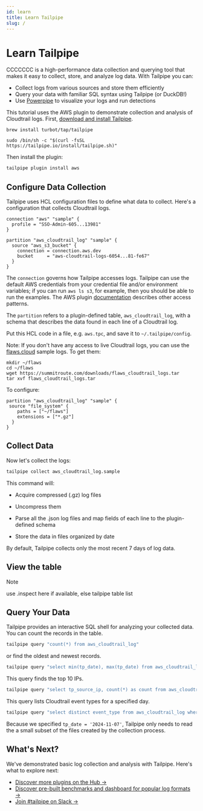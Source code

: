 ```yaml
---
id: learn
title: Learn Tailpipe
slug: /
---
```



# Learn Tailpipe

CCCCCCC is a high-performance data collection and querying tool that makes it easy to collect, store, and analyze log data. With Tailpipe you can:

- Collect logs from various sources and store them efficiently
- Query your data with familiar SQL syntax using Tailpipe (or DuckDB!)
- Use [Powerpipe](https://powerpipe.io) to visualize your logs and run detections 

This tutorial uses the AWS plugin to demonstrate collection and analysis of Cloudtrail logs. First, [download and install Tailpipe](/downloads).

```bash+macos
brew install turbot/tap/tailpipe
```

```bash+linux
sudo /bin/sh -c "$(curl -fsSL https://tailpipe.io/install/tailpipe.sh)"
```

Then install the plugin:

```bash
tailpipe plugin install aws
```

## Configure Data Collection

Tailpipe uses HCL configuration files to define what data to collect. Here's a configuration that collects Cloudtrail logs. 

```
connection "aws" "sample" {
  profile = "SSO-Admin-605...13981"
}

partition "aws_cloudtrail_log" "sample" {
  source "aws_s3_bucket" {
    connection = connection.aws.dev
    bucket     = "aws-cloudtrail-logs-6054...81-fe67"
  }
}
```

The `connection` governs how Tailpipe accesses logs. Tailpipe can use the default AWS credentials from your credential file and/or environment variables; if you can run `aws ls s3`, for example, then you should be able to run the examples. The AWS plugin [documentation](https://hub.tailpipe.io/plugins/turbot/aws) describes other access patterns.


The `partition` refers to a plugin-defined table, `aws_cloudtrail_log`, with a schema that describes the data found in each line of a Cloudtrail log. 

Put this HCL code in a file, e.g. `aws.tpc`, and save it to `~/.tailpipe/config`.

Note: If you don't have any access to live Cloudtrail logs, you can use the [flaws.cloud](http://flaws.cloud/) sample logs. To get them:

```
mkdir ~/flaws
cd ~/flaws
wget https://summitroute.com/downloads/flaws_cloudtrail_logs.tar
tar xvf flaws_cloudtrail_logs.tar
```

To configure:

```
partition "aws_cloudtrail_log" "sample" {
 source "file_system" {
    paths = ["~/flaws"]
    extensions = ["*.gz"]
  }
}
```

## Collect Data

Now let's collect the logs:

```bash
tailpipe collect aws_cloudtrail_log.sample
```

This command will:

- Acquire compressed (.gz) log files

- Uncompress them

- Parse all the .json log files and map fields of each line to the plugin-defined schema

- Store the data in files organized by date

By default, Tailpipe collects only the most recent 7 days of log data.

## View the table

>[!NOTE]
> use .inspect here if available, else tailpipe table list

## Query Your Data

Tailpipe provides an interactive SQL shell for analyzing your collected data. You can count the records in the table.

```bash
tailpipe query "count(*) from aws_cloudtrail_log"
```

or find the oldest and newest records.

```bash
tailpipe query "select min(tp_date), max(tp_date) from aws_cloudtrail_log"
```

This query finds the top 10 IPs.

```bash
tailpipe query "select tp_source_ip, count(*) as count from aws_cloudtrail_log group by tp_source_ip order by count desc"
```

This query lists Cloudtrail event types for a specified day.

```bash
tailpipe query "select distinct event_type from aws_cloudtrail_log where tp_date = '2024-11-07'"
```

Because we specified `tp_date = '2024-11-07'`, Tailpipe only needs to read the a small subset of the files created by the collection process. 

## What's Next?

We've demonstrated basic log collection and analysis with Tailpipe. Here's what to explore next:

- [Discover more plugins on the Hub →](https://hub.tailpipe.io/plugins)
- [Discover pre-built benchmarks and dashboard for popular log formats →](https://hub.powerpipe.io/?engines=tailpipe)
- [Join #tailpipe on Slack →](https://turbot.com/community/join)

